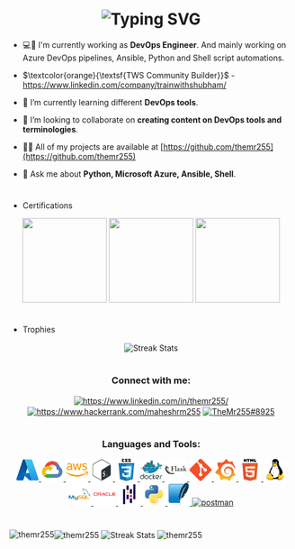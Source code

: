 <h1 align="center" <a href="https://git.io/typing-svg"><img src="https://readme-typing-svg.demolab.com?font=monoscope&weight=500&size=28&duration=3000&pause=800&color=D81DF7&center=true&vCenter=true&width=800&height=60&lines=Hey%2C+it's+Mahesh!;Let's+innovate+%26+share+our+creations+on+GitHub.;Good+Luck+%3A)" alt="Typing SVG" /></a> </h1>

<!--<p align="center">
  <img align="center" src="https://github.com/themr255/master/blob/main/GitHub%20Banner.jpg" width="800">
</p>

<p>&nbsp;</p>-->
- 💻💼 I'm currently working as **DevOps Engineer**. And mainly working on Azure DevOps pipelines, Ansible, Python and Shell script automations.

- $\textcolor{orange}{\textsf{TWS Community Builder}}$ - https://www.linkedin.com/company/trainwithshubham/

- 🌱 I’m currently learning different **DevOps tools**.

- 👯 I’m looking to collaborate on **creating content on DevOps tools and terminologies**.

- 👨‍💻 All of my projects are available at [https://github.com/themr255](https://github.com/themr255)

- 💬 Ask me about **Python, Microsoft Azure, Ansible, Shell**.



<h1></h1>

- Certifications

<p align="center">
  <a href="https://www.credly.com/badges/881b16c0-8745-40c6-9727-6b48578aab59/public_url"><img align="center" src="https://github.com/themr255/master/blob/main/AZ900.png" width="150" height="150"></a>
  <a href="https://www.credly.com/badges/93cc81cd-c521-467f-8eeb-e867a1fee7b1"><img align="center" src="https://github.com/themr255/master/blob/main/AZ104.png" width="150" height="150"></a>
  <a href="[https://www.credly.com/badges/93cc81cd-c521-467f-8eeb-e867a1fee7b1](https://www.credly.com/badges/ce957436-c02b-4412-bfdc-8b517251cd81)"><img align="center" src="https://github.com/themr255/master/blob/main/AZ-400 - DevOps Engineer Expert.png" width="150" height="150"></a>
</p>

<h1></h1>

- Trophies
  
<p align="center">
<img align="center" src="https://github-profile-trophy.vercel.app/themr255?username=themr255&theme=radical&row=1" alt="Streak Stats" /></p>

<h1></h1>

<h3 align="center">Connect with me:</h3>
<p align="center">
<a href="https://linkedin.com/in/https://www.linkedin.com/in/themr255/" target="blank"><img align="center" src="https://raw.githubusercontent.com/rahuldkjain/github-profile-readme-generator/master/src/images/icons/Social/linked-in-alt.svg" alt="https://www.linkedin.com/in/themr255/" height="30" width="40" /></a>
<a href="https://www.hackerrank.com/https://www.hackerrank.com/maheshrm255" target="blank"><img align="center" src="https://raw.githubusercontent.com/rahuldkjain/github-profile-readme-generator/master/src/images/icons/Social/hackerrank.svg" alt="https://www.hackerrank.com/maheshrm255" height="30" width="40" /></a>
<a href="https://discord.gg/TheMr255#8925" target="blank"><img align="center" src="https://raw.githubusercontent.com/rahuldkjain/github-profile-readme-generator/master/src/images/icons/Social/discord.svg" alt="TheMr255#8925" height="30" width="40" /></a>
</p>

<h1></h1>

<h3 align="center">Languages and Tools:</h3>
<p align="center"> <a href="https://azure.microsoft.com/en-in/" target="_blank" rel="noreferrer"> <img src="https://raw.githubusercontent.com/devicons/devicon/master/icons/azure/azure-original.svg" alt="azure" width="40" height="40"/> </a> 
<a href="https://cloud.google.com/" target="_blank" rel="noreferrer"> <img src="https://raw.githubusercontent.com/devicons/devicon/master/icons/googlecloud/googlecloud-original.svg" alt="aws" width="40" height="40"/> </a> 
<a href="https://aws.amazon.com" target="_blank" rel="noreferrer"> <img src="https://raw.githubusercontent.com/devicons/devicon/master/icons/amazonwebservices/amazonwebservices-plain-wordmark.svg" alt="aws" width="40" height="40"/> </a> 
<a href="https://www.gnu.org/software/bash/" target="_blank" rel="noreferrer"> <img src="https://github.com/devicons/devicon/blob/master/icons/bash/bash-original.svg" alt="bash" width="40" height="40"/> </a> 
<a href="https://www.w3schools.com/css/" target="_blank" rel="noreferrer"> <img src="https://raw.githubusercontent.com/devicons/devicon/master/icons/css3/css3-original-wordmark.svg" alt="css3" width="40" height="40"/> </a> 
<a href="https://www.docker.com/" target="_blank" rel="noreferrer"> <img src="https://raw.githubusercontent.com/devicons/devicon/master/icons/docker/docker-original-wordmark.svg" alt="docker" width="40" height="40"/> </a> 
<a href="https://flask.palletsprojects.com/" target="_blank" rel="noreferrer"> <img src="https://github.com/devicons/devicon/blob/master/icons/flask/flask-original-wordmark.svg" alt="flask" width="40" height="40"/> </a> 
<a href="https://git-scm.com/" target="_blank" rel="noreferrer"> <img src="https://raw.githubusercontent.com/devicons/devicon/master/icons/git/git-original.svg" alt="git" width="40" height="40"/> </a> 
<a href="https://grafana.com" target="_blank" rel="noreferrer"> <img src="https://raw.githubusercontent.com/devicons/devicon/master/icons/grafana/grafana-original.svg" alt="grafana" width="40" height="40"/> </a> 
<a href="https://www.w3.org/html/" target="_blank" rel="noreferrer"> <img src="https://raw.githubusercontent.com/devicons/devicon/master/icons/html5/html5-original-wordmark.svg" alt="html5" width="40" height="40"/> </a> 
<a href="https://www.linux.org/" target="_blank" rel="noreferrer"> <img src="https://raw.githubusercontent.com/devicons/devicon/master/icons/linux/linux-original.svg" alt="linux" width="40" height="40"/> </a> 
<a href="https://www.mysql.com/" target="_blank" rel="noreferrer"> <img src="https://raw.githubusercontent.com/devicons/devicon/master/icons/mysql/mysql-original-wordmark.svg" alt="mysql" width="40" height="40"/> </a> 
<a href="https://www.oracle.com/" target="_blank" rel="noreferrer"> <img src="https://raw.githubusercontent.com/devicons/devicon/master/icons/oracle/oracle-original.svg" alt="oracle" width="40" height="40"/> </a> 
<a href="https://pandas.pydata.org/" target="_blank" rel="noreferrer"> <img src="https://raw.githubusercontent.com/devicons/devicon/2ae2a900d2f041da66e950e4d48052658d850630/icons/pandas/pandas-original.svg" alt="pandas" width="40" height="40"/> </a> 
<a href="https://www.python.org" target="_blank" rel="noreferrer"> <img src="https://raw.githubusercontent.com/devicons/devicon/master/icons/python/python-original.svg" alt="python" width="40" height="40"/> </a> 
<a href="https://www.sqlite.org/" target="_blank" rel="noreferrer"> <img src="https://raw.githubusercontent.com/devicons/devicon/master/icons/sqlite/sqlite-original.svg" alt="sqlite" width="40" height="40"/> </a>
<a href="https://postman.com" target="_blank" rel="noreferrer"> <img src="https://cdn.iconscout.com/icon/free/png-512/free-postman-3521648-2945092.png?f=avif&w=256" alt="postman" width="40" height="40"/> </a> </p>

<h1></h1>

<img align="left" src="https://github-readme-stats.vercel.app/api/top-langs?username=themr255&show_icons=true&locale=en&theme=radical" alt="themr255" />

<img align="center" src="https://github-readme-stats.vercel.app/api?username=themr255&show_icons=true&locale=en&theme=radical" alt="themr255" />


<img align="center" src="https://streak-stats.demolab.com/?user=themr255&theme=radical&mode=weekly" alt="Streak Stats" />

<img align="center" src="https://github-readme-streak-stats.herokuapp.com/?user=themr255&theme=radical" alt="themr255" />

